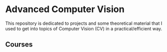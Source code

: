 # Advanced Computer Vision

This repository is dedicated to projects and some theoretical material that I used to get into topics of Computer Vision (CV) in a practical/efficient way.

## Courses
